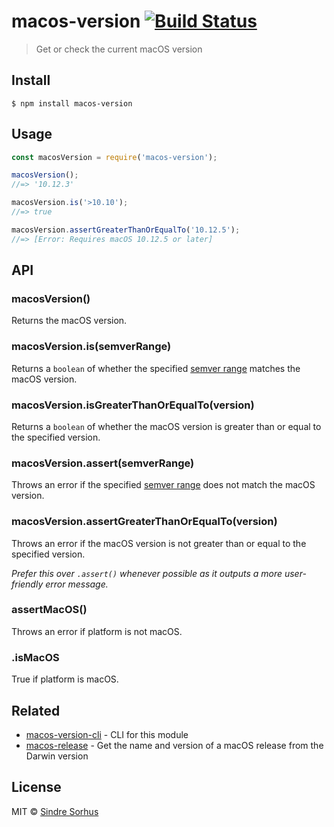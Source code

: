 # macos-version [![Build Status](https://travis-ci.org/sindresorhus/macos-version.svg?branch=master)](https://travis-ci.org/sindresorhus/macos-version)

> Get or check the current macOS version


## Install

```
$ npm install macos-version
```


## Usage

```js
const macosVersion = require('macos-version');

macosVersion();
//=> '10.12.3'

macosVersion.is('>10.10');
//=> true

macosVersion.assertGreaterThanOrEqualTo('10.12.5');
//=> [Error: Requires macOS 10.12.5 or later]
```


## API

### macosVersion()

Returns the macOS version.

### macosVersion.is(semverRange)

Returns a `boolean` of whether the specified [semver range](https://github.com/npm/node-semver#ranges) matches the macOS version.

### macosVersion.isGreaterThanOrEqualTo(version)

Returns a `boolean` of whether the macOS version is greater than or equal to the specified version.

### macosVersion.assert(semverRange)

Throws an error if the specified [semver range](https://github.com/npm/node-semver#ranges) does not match the macOS version.

### macosVersion.assertGreaterThanOrEqualTo(version)

Throws an error if the macOS version is not greater than or equal to the specified version.

*Prefer this over `.assert()` whenever possible as it outputs a more user-friendly error message.*

### assertMacOS()

Throws an error if platform is not macOS.

### .isMacOS

True if platform is macOS.


## Related

- [macos-version-cli](https://github.com/sindresorhus/macos-version-cli) - CLI for this module
- [macos-release](https://github.com/sindresorhus/macos-release) - Get the name and version of a macOS release from the Darwin version


## License

MIT © [Sindre Sorhus](https://sindresorhus.com)
